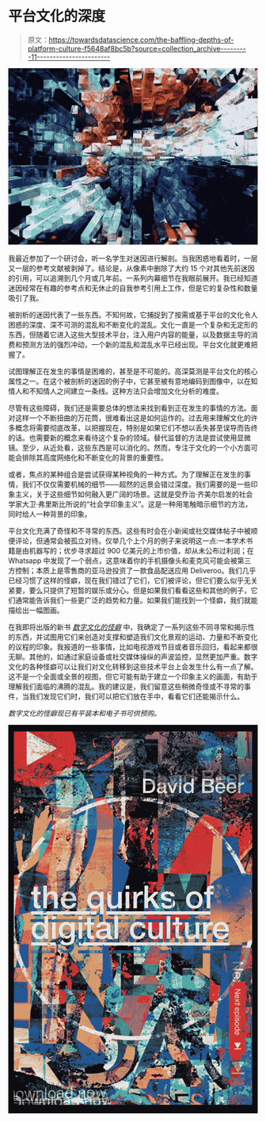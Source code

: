 # 平台文化的深度

> 原文：<https://towardsdatascience.com/the-baffling-depths-of-platform-culture-f5648af8bc5b?source=collection_archive---------11----------------------->

![](img/2c9ef077f000ba34d727195b1ed077d7.png)

我最近参加了一个研讨会，听一名学生对迷因进行解剖。当我困惑地看着时，一层又一层的参考文献被剥掉了。结论是，从像素中删除了大约 15 个对其他先前迷因的引用，可以追溯到几个月或几年前。一系列内幕细节在我眼前展开。我已经知道迷因经常在有趣的参考点和无休止的自我参考引用上工作，但是它的复杂性和数量吸引了我。

被剖析的迷因代表了一些东西。不知何故，它捕捉到了按需或基于平台的文化令人困惑的深度、深不可测的混乱和不断变化的混乱。文化一直是一个复杂和无定形的东西，但随着它进入这些大型技术平台，注入用户内容的能量，以及数据主导的消费和预测方法的强烈冲动，一个新的混乱和混乱水平已经出现。平台文化就更难把握了。

试图理解正在发生的事情是困难的，甚至是不可能的。高深莫测是平台文化的核心属性之一。在这个被剖析的迷因的例子中，它甚至被有意地编码到图像中，以在知情人和不知情人之间建立一条线。这种方法只会增加文化分析的难度。

尽管有这些障碍，我们还是需要总体的想法来找到看到正在发生的事情的方法。面对这样一个不断扭曲的万花筒，很难看出这是如何运作的。过去用来理解文化的许多概念将需要彻底改革，以把握现在，特别是如果它们不想以丢失甚至误导而告终的话。也需要新的概念来看待这个复杂的领域。替代监督的方法是尝试使用显微镜。至少，从近处看，这些东西是可以消化的。然而，专注于文化的一个小方面可能会排除其高度网络化和不断变化的背景的重要性。

或者，焦点的某种组合是尝试获得某种视角的一种方式。为了理解正在发生的事情，我们不仅仅需要机械的细节——超然的远景会错过深度。我们需要的是一些印象主义，关于这些细节如何融入更广阔的场景。这就是受乔治·齐美尔启发的社会学家大卫·弗里斯比所说的“社会学印象主义”。这是一种用笔触暗示细节的方法，同时给人一种背景的印象。

平台文化充满了奇怪和不寻常的东西。这些有时会在小新闻或社交媒体帖子中被顺便评论，但通常会被孤立对待。仅举几个上个月的例子来说明这一点:一本学术书籍是由机器写的；优步寻求超过 900 亿美元的上市价值，却从未公布过利润；在 Whatsapp 中发现了一个弱点，这意味着你的手机摄像头和麦克风可能会被第三方控制；本质上是零售商的亚马逊投资了一款食品配送应用 Deliveroo。我们几乎已经习惯了这样的怪癖，现在我们错过了它们，它们被评论，但它们要么似乎无关紧要，要么只提供了短暂的娱乐或分心。但是如果我们看看这些和其他的例子，它们通常能告诉我们一些更广泛的趋势和力量。如果我们能找到一个怪癖，我们就能描绘出一幅图画。

在我即将出版的新书 [*数字文化的怪癖*](https://www.amazon.co.uk/Quirks-Digital-Culture-David-Beer/dp/1787699161/) 中，我确定了一系列这些不同寻常和揭示性的东西，并试图用它们来创造对支撑和塑造我们文化景观的运动、力量和不断变化的议程的印象。我报道的一些事情，比如电视游戏节目或者音乐回归，看起来都很无聊。其他的，如通过家庭设备或社交媒体操纵的声波监控，显然更加严重。数字文化的各种怪癖可以让我们对文化转移到这些技术平台上会发生什么有一点了解。这不是一个全面或全景的视图，但它可能有助于建立一个印象主义的画面，有助于理解我们面临的沸腾的混乱。我的建议是，我们留意这些稍微奇怪或不寻常的事件，当我们发现它们时，我们可以把它们放在手中，看看它们还能揭示什么。

[](https://www.amazon.co.uk/Quirks-Digital-Culture-David-Beer/dp/1787699161/)*数字文化的怪癖现已有平装本和电子书可供预购。*

*![](img/50c619c157548a7f36f10d9df68ada4e.png)*